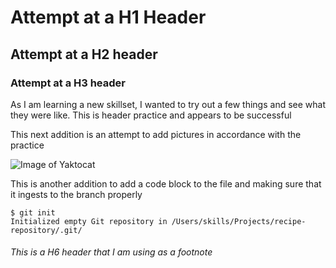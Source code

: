 # Attempt at a H1 Header

## Attempt at a H2 header

### Attempt at a H3 header

As I am learning a new skillset, I wanted to try out a few things and see what they were like. This is header practice and appears to be successful

This next addition is an attempt to add pictures in accordance with the practice

![Image of Yaktocat](https://octodex.github.com/images/yaktocat.png)

This is another addition to add a code block to the file and making sure that it ingests to the branch properly

```
$ git init
Initialized empty Git repository in /Users/skills/Projects/recipe-repository/.git/
```

###### This is a H6 header that I am using as a footnote
